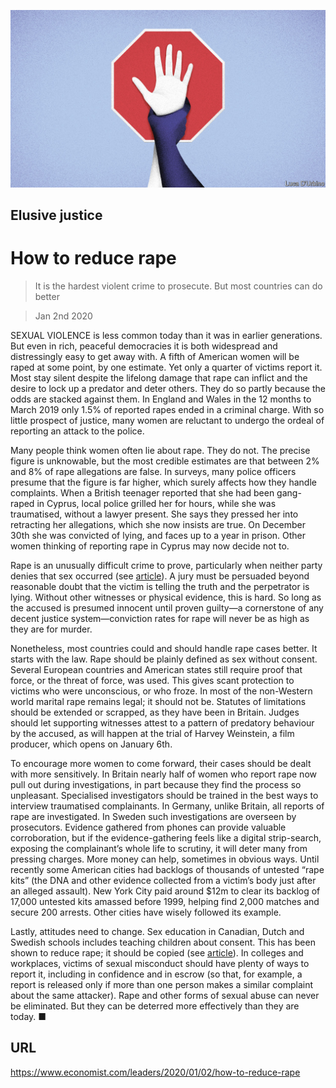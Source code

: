 ![](./images/20200104_LDD002_0.jpg)

## Elusive justice

# How to reduce rape

> It is the hardest violent crime to prosecute. But most countries can do better

> Jan 2nd 2020

SEXUAL VIOLENCE is less common today than it was in earlier generations. But even in rich, peaceful democracies it is both widespread and distressingly easy to get away with. A fifth of American women will be raped at some point, by one estimate. Yet only a quarter of victims report it. Most stay silent despite the lifelong damage that rape can inflict and the desire to lock up a predator and deter others. They do so partly because the odds are stacked against them. In England and Wales in the 12 months to March 2019 only 1.5% of reported rapes ended in a criminal charge. With so little prospect of justice, many women are reluctant to undergo the ordeal of reporting an attack to the police.

Many people think women often lie about rape. They do not. The precise figure is unknowable, but the most credible estimates are that between 2% and 8% of rape allegations are false. In surveys, many police officers presume that the figure is far higher, which surely affects how they handle complaints. When a British teenager reported that she had been gang-raped in Cyprus, local police grilled her for hours, while she was traumatised, without a lawyer present. She says they pressed her into retracting her allegations, which she now insists are true. On December 30th she was convicted of lying, and faces up to a year in prison. Other women thinking of reporting rape in Cyprus may now decide not to.

Rape is an unusually difficult crime to prove, particularly when neither party denies that sex occurred (see [article](https://www.economist.com//international/2020/01/04/why-so-few-rapists-are-convicted)). A jury must be persuaded beyond reasonable doubt that the victim is telling the truth and the perpetrator is lying. Without other witnesses or physical evidence, this is hard. So long as the accused is presumed innocent until proven guilty—a cornerstone of any decent justice system—conviction rates for rape will never be as high as they are for murder.

Nonetheless, most countries could and should handle rape cases better. It starts with the law. Rape should be plainly defined as sex without consent. Several European countries and American states still require proof that force, or the threat of force, was used. This gives scant protection to victims who were unconscious, or who froze. In most of the non-Western world marital rape remains legal; it should not be. Statutes of limitations should be extended or scrapped, as they have been in Britain. Judges should let supporting witnesses attest to a pattern of predatory behaviour by the accused, as will happen at the trial of Harvey Weinstein, a film producer, which opens on January 6th.

To encourage more women to come forward, their cases should be dealt with more sensitively. In Britain nearly half of women who report rape now pull out during investigations, in part because they find the process so unpleasant. Specialised investigators should be trained in the best ways to interview traumatised complainants. In Germany, unlike Britain, all reports of rape are investigated. In Sweden such investigations are overseen by prosecutors. Evidence gathered from phones can provide valuable corroboration, but if the evidence-gathering feels like a digital strip-search, exposing the complainant’s whole life to scrutiny, it will deter many from pressing charges. More money can help, sometimes in obvious ways. Until recently some American cities had backlogs of thousands of untested “rape kits” (the DNA and other evidence collected from a victim’s body just after an alleged assault). New York City paid around $12m to clear its backlog of 17,000 untested kits amassed before 1999, helping find 2,000 matches and secure 200 arrests. Other cities have wisely followed its example.

Lastly, attitudes need to change. Sex education in Canadian, Dutch and Swedish schools includes teaching children about consent. This has been shown to reduce rape; it should be copied (see [article](https://www.economist.com//united-states/2020/01/04/austin-has-changed-sex-education-in-its-schools)). In colleges and workplaces, victims of sexual misconduct should have plenty of ways to report it, including in confidence and in escrow (so that, for example, a report is released only if more than one person makes a similar complaint about the same attacker). Rape and other forms of sexual abuse can never be eliminated. But they can be deterred more effectively than they are today. ■

## URL

https://www.economist.com/leaders/2020/01/02/how-to-reduce-rape
